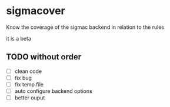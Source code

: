 # sigmacover
Know the coverage of the sigmac backend in relation to the rules

it is a beta

## TODO without order

- [ ] clean code
- [ ] fix bug
- [ ] fix temp file
- [ ] auto configure backend options
- [ ] better ouput

